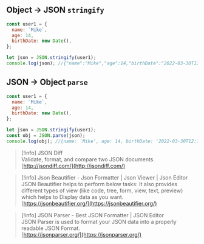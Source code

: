 ## Object → JSON `stringify`

```JavaScript
const user1 = {
  name: `Mike`,
  age: 14,
  birthDate: new Date(),
};

let json = JSON.stringify(user1);
console.log(json); //{"name":"Mike","age":14,"birthDate":"2022-03-30T12:10:07.125Z"}
```

## JSON → Object `parse`

```JavaScript
const user1 = {
  name: `Mike`,
  age: 14,
  birthDate: new Date(),
};

let json = JSON.stringify(user1);
const obj = JSON.parse(json);
console.log(obj); //{name: 'Mike', age: 14, birthDate: '2022-03-30T12:15:09.095Z'}
```

> [!info] JSON Diff  
> Validate, format, and compare two JSON documents.  
> [http://jsondiff.com/](http://jsondiff.com/)  

> [!info] Json Beautifier - Json Formatter | Json Viewer | Json Editor  
> JSON Beautifier helps to perform below tasks: It also provides different types of view (like code, tree, form, view, text, preview) which helps to Display data as you want.  
> [https://jsonbeautifier.org/](https://jsonbeautifier.org/)  

> [!info] JSON Parser - Best JSON Formatter | JSON Editor  
> JSON Parser is used to format your JSON data into a properly readable JSON Format.  
> [https://jsonparser.org/](https://jsonparser.org/)